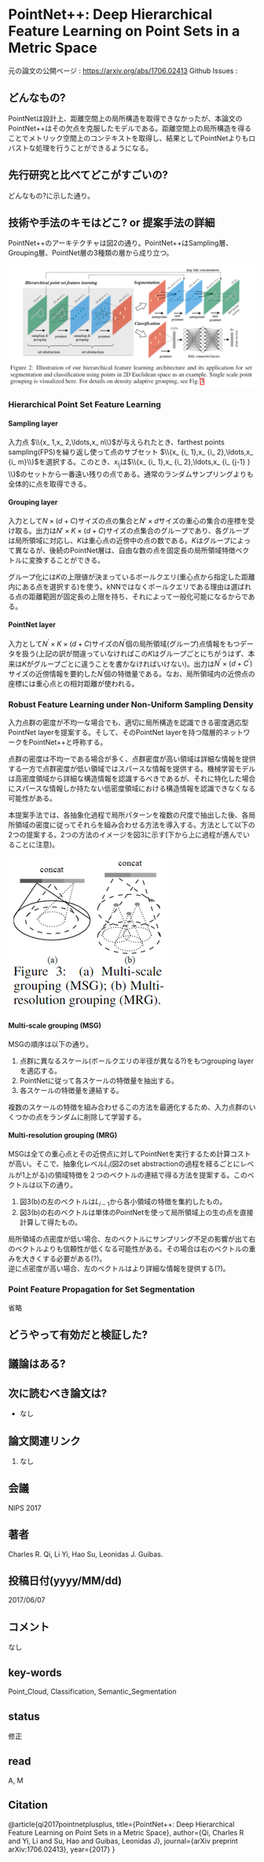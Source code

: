 # PointNet++: Deep Hierarchical Feature Learning on Point Sets in a Metric Space

元の論文の公開ページ : https://arxiv.org/abs/1706.02413
Github Issues : 

## どんなもの?
PointNetは設計上、距離空間上の局所構造を取得できなかったが、本論文のPointNet++はその欠点を克服したモデルである。距離空間上の局所構造を得ることでメトリック空間上のコンテキストを取得し、結果としてPointNetよりもロバストな処理を行うことができるようになる。

## 先行研究と比べてどこがすごいの?
どんなもの?に示した通り。

## 技術や手法のキモはどこ? or 提案手法の詳細
PointNet++のアーキテクチャは図2の通り。PointNet++はSampling層、Grouping層、PointNet層の3種類の層から成り立つ。

![fig1](img/PDHFLoPSiMS/fig2.png)

### Hierarchical Point Set Feature Learning
#### Sampling layer
入力点 $\\{x_ 1,x_ 2,\ldots,x_ n\\}$が与えられたとき、farthest points sampling(FPS)を繰り返し使って点のサブセット $\\{x_ {i_ 1},x_ {i_ 2},\ldots,x_ {i_ m}\\}$を選択する。このとき、$x_ {i_ j}$は$\\{x_ {i_ 1},x_ {i_ 2},\ldots,x_ {i_ {j-1} } \\}$のセットから一番遠い残りの点である。通常のランダムサンプリングよりも全体的に点を取得できる。

#### Grouping layer
入力として$N\times(d+C)$サイズの点の集合と$N'\times d$サイズの重心の集合の座標を受け取る。出力は$N'\times K \times (d+C)$サイズの点集合のグループであり、各グループは局所領域に対応し、$K$は重心点の近傍中の点の数である。$K$はグループによって異なるが、後続のPointNet層は、自由な数の点を固定長の局所領域特徴ベクトルに変換することができる。

グループ化には$K$の上限値が決まっているボールクエリ(重心点から指定した距離内にある点を選択する)を使う。kNNではなくボールクエリである理由は選ばれる点の距離範囲が固定長の上限を持ち、それによって一般化可能になるからである。

#### PointNet layer
入力として$N^{\prime} \times K \times(d+C)$サイズの$N^{\prime}$個の局所領域(グループ)点情報をもつデータを扱う(上記の訳が間違っていなければこの$K$はグループごとにちがうはず、本来は$K$がグループごとに違うことを書かなければいけない)。出力は$N^{\prime} \times(d+C^{\prime})$サイズの近傍情報を要約した$N^{\prime}$個の特徴量である。なお、局所領域内の近傍点の座標には重心点との相対距離が使われる。

### Robust Feature Learning under Non-Uniform Sampling Density
入力点群の密度が不均一な場合でも、適切に局所構造を認識できる密度適応型PointNet layerを提案する。そして、そのPointNet layerを持つ階層的ネットワークをPointNet++と呼称する。

点群の密度は不均一である場合が多く、点群密度が高い領域は詳細な情報を提供する一方で点群密度が低い領域ではスパースな情報を提供する。機械学習モデルは高密度領域から詳細な構造情報を認識するべきであるが、それに特化した場合にスパースな情報しか持たない低密度領域における構造情報を認識できなくなる可能性がある。

本提案手法では、各抽象化過程で局所パターンを複数の尺度で抽出した後、各局所領域の密度に従ってそれらを組み合わせる方法を導入する。方法として以下の2つの提案する。2つの方法のイメージを図3に示す(下から上に過程が進んでいることに注意)。

![fig3](img/PDHFLoPSiMS/fig3.png)

#### Multi-scale grouping (MSG)
MSGの順序は以下の通り。

1. 点群に異なるスケール(ボールクエリの半径が異なる?)をもつgrouping layerを適応する。
2. PointNetに従って各スケールの特徴量を抽出する。
3. 各スケールの特徴量を連結する。

複数のスケールの特徴を組み合わせるこの方法を最適化するため、入力点群のいくつかの点をランダムに削除して学習する。

#### Multi-resolution grouping (MRG)
MSGは全ての重心点とその近傍点に対してPointNetを実行するため計算コストが高い。そこで、抽象化レベル$L_ i$(図2のset abstractionの過程を経るごとにレベルが1上がる)の領域特徴を２つのベクトルの連結で得る方法を提案する。このベクトルは以下の通り。

1. 図3(b)の左のベクトルは$L_ {i-1}$から各小領域の特徴を集約したもの。
2. 図3(b)の右のベクトルは単体のPointNetを使って局所領域上の生の点を直接計算して得たもの。

局所領域の点密度が低い場合、左のベクトルにサンプリング不足の影響が出て右のベクトルよりも信頼性が低くなる可能性がある。その場合は右のベクトルの重みを大きくする必要がある(?)。  
逆に点密度が高い場合、左のベクトルはより詳細な情報を提供する(?)。

### Point Feature Propagation for Set Segmentation
省略

## どうやって有効だと検証した?

## 議論はある?

## 次に読むべき論文は?
- なし

## 論文関連リンク
1. なし

## 会議
NIPS 2017

## 著者
Charles R. Qi, Li Yi, Hao Su, Leonidas J. Guibas.

## 投稿日付(yyyy/MM/dd)
2017/06/07

## コメント
なし

## key-words
Point_Cloud, Classification, Semantic_Segmentation

## status
修正

## read
A, M

## Citation
@article{qi2017pointnetplusplus,
    title={PointNet++: Deep Hierarchical Feature Learning on Point Sets in a Metric Space},
    author={Qi, Charles R and Yi, Li and Su, Hao and Guibas, Leonidas J},
    journal={arXiv preprint arXiv:1706.02413},
    year={2017}
  }